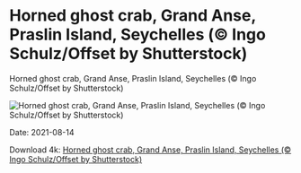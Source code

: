 # Horned ghost crab, Grand Anse, Praslin Island, Seychelles (© Ingo Schulz/Offset by Shutterstock)

Horned ghost crab, Grand Anse, Praslin Island, Seychelles (© Ingo Schulz/Offset by Shutterstock)

![Horned ghost crab, Grand Anse, Praslin Island, Seychelles (© Ingo Schulz/Offset by Shutterstock)](https://bing.com/th?id=OHR.Southpaw_EN-US5351899274_UHD.jpg&w=1024&h=576)

Date: 2021-08-14

Download 4k: [Horned ghost crab, Grand Anse, Praslin Island, Seychelles (© Ingo Schulz/Offset by Shutterstock)](https://bing.com/th?id=OHR.Southpaw_EN-US5351899274_UHD.jpg)

